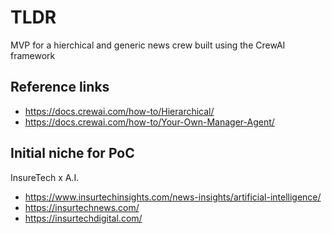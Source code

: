 # TLDR

MVP for a hierchical and generic news crew built using the CrewAI framework

## Reference links

- https://docs.crewai.com/how-to/Hierarchical/
- https://docs.crewai.com/how-to/Your-Own-Manager-Agent/

## Initial niche for PoC

InsureTech x A.I.

- https://www.insurtechinsights.com/news-insights/artificial-intelligence/
- https://insurtechnews.com/
- https://insurtechdigital.com/
